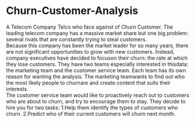 # Churn-Customer-Analysis
A Telecom Company Telco who face against of Churn Customer.
The leading telecom company has a massive market share but one big problem: several rivals that are constantly trying to steal customers.  
Because this company has been the market leader for so many years, there are not significant opportunities to grow with new customers.
Instead, company executives have decided to focuson their churn: the rate at which they lose customers.
They have two teams especially interested in thisdata: the marketing team and the customer service team.  Each team has its own reason for wanting the analysis. 
The marketing teamwants to find out who the most likely people to churnare and create content that suits their interests.  
The customer service team would like to proactively reach out to customers who are about to churn, and try to encourage them to stay.
They decide to hire you for two tasks:
1.Help them identify the types of customers who churn.
2.Predict who of their current customers will churn next month.
